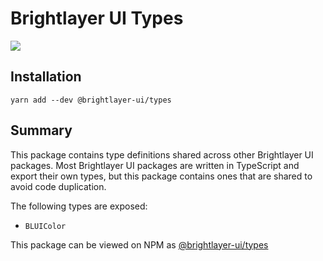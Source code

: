 # Brightlayer UI Types

[![](https://img.shields.io/npm/v/@brightlayer-ui/types.svg?label=@brightlayer-ui/types&style=flat)](https://www.npmjs.com/package/@brightlayer-ui/types)

## Installation
```
yarn add --dev @brightlayer-ui/types
```

## Summary
This package contains type definitions shared across other Brightlayer UI packages. Most Brightlayer UI packages are written in TypeScript and export their own types, but this package contains ones that are shared to avoid code duplication.

The following types are exposed:
- `BLUIColor`

This package can be viewed on NPM as [@brightlayer-ui/types](https://www.npmjs.com/package/@brightlayer-ui/types)
